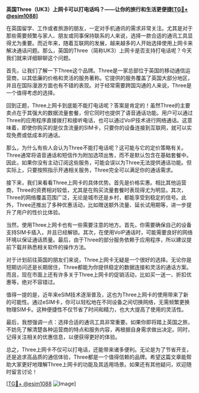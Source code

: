 **英国Three（UK3）上网卡可以打电话吗？——让你的旅行和生活更便捷[[TG💪+ @esim1088](https://t.me/s/esim1088)]**

在英国留学、工作或者旅游的朋友，一定对手机通讯的需求非常关注。尤其是对于那些需要频繁与家人、朋友或同事保持联系的人来说，选择一款合适的通讯工具显得尤为重要。而近年来，随着互联网的发展，越来越多的人开始选择使用上网卡来解决通话问题。那么，英国的Three（简称UK3）上网卡是否支持打电话呢？今天我们就来详细聊聊这个问题。

首先，让我们了解一下Three这个品牌。Three是一家总部位于英国的移动通信运营商，以其低廉的价格和灵活的服务著称。它提供的服务覆盖了英国大部分地区，并且在国际漫游方面也有不错的表现。对于经常需要跨国沟通的人来说，Three是一个值得考虑的选择。

回到正题，Three上网卡到底能不能打电话呢？答案是肯定的！虽然Three的主要卖点在于其强大的数据流量套餐，但它同时也提供了语音通话功能。用户可以通过Three的应用程序直接拨打和接听电话，也可以通过VoIP技术进行网络通话。这意味着，即使你购买的是仅含流量的SIM卡，只要你的设备连接到互联网，就可以实现免费或低成本的通话。

那么，为什么有些人会认为Three不能打电话呢？这可能与它的定价策略有关。Three通常将语音通话和短信作为附加选项出售，而不是默认包含在基础套餐中。因此，如果你没有主动订阅这些服务，可能会误以为Three无法提供通话功能。但实际上，只要按照指示开通相关服务，Three完全可以满足你的通话需求。

接下来，我们来看看Three上网卡的具体优势。首先是价格实惠。相比其他运营商，Three的资费相对较低，尤其是在购买流量套餐时表现得尤为明显。其次，Three的网络覆盖范围广泛，无论是城市还是乡村，都能享受到稳定的信号。此外，Three还推出了多种优惠活动，比如赠送额外流量、延长试用期等，进一步提升了用户的性价比体验。

当然，使用Three上网卡也有一些需要注意的地方。首先，你需要确保自己的设备支持SIM卡插入，并且已经解锁。其次，在使用VoIP通话时，可能需要良好的网络环境以保证通话质量。最后，由于Three的部分服务依赖于应用程序，所以建议提前下载并熟悉相关软件的操作方法。

对于计划前往英国的朋友们来说，Three上网卡无疑是一个很好的选择。无论你是短期访问还是长期居住，Three都能为你提供稳定的数据连接和灵活的通话方案。而且，现在市面上还有许多关于Three上网卡的促销活动，比如买一送一、折扣优惠等，绝对不容错过。

值得一提的是，近年来eSIM技术逐渐普及，这也为Three上网卡的使用带来了新的可能性。通过eSIM卡，你可以轻松地在不同设备之间切换网络，无需频繁更换物理SIM卡。这种便捷性不仅节省了时间和精力，也大大提高了使用的灵活性。

最后，我想强调一点：选择合适的通讯工具非常重要。如果你即将踏上英国之旅，不妨先了解清楚各种运营商的特点和服务内容，再根据自身需求做出决定。同时，记得关注相关的优惠信息，以便获得更好的体验。

总之，Three上网卡不仅可以打电话，还能带来诸多便利。无论是为了节省开支，还是追求高品质的通信体验，Three都是一个值得信赖的品牌。希望这篇文章能帮助大家更好地理解Three上网卡的功能及其适用场景。如果还有其他疑问，欢迎随时留言讨论！

[[TG💪+ @esim1088](https://t.me/s/esim1088) ![Image](https://i.postimg.cc/4NQfJmqS/Snipaste-2025-05-13-00-14-12.png)]